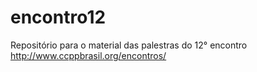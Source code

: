 # encontro12
 Repositório para o material das palestras do 12° encontro http://www.ccppbrasil.org/encontros/ 
